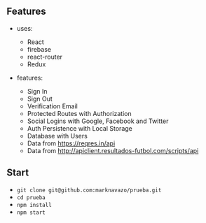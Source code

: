 ## Features

* uses:
  * React
  * firebase
  * react-router
  * Redux

* features:
  * Sign In
  * Sign Out
  * Verification Email
  * Protected Routes with Authorization
  * Social Logins with Google, Facebook and Twitter
  * Auth Persistence with Local Storage
  * Database with Users
  * Data from https://reqres.in/api
  * Data from http://apiclient.resultados-futbol.com/scripts/api

## Start

* `git clone git@github.com:marknavazo/prueba.git`
* `cd prueba`
* `npm install`
* `npm start`